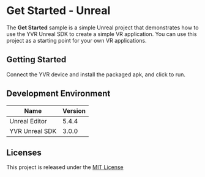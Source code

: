 # Get Started - Unreal
The **Get Started** sample is a simple Unreal project that demonstrates how to use the YVR Unreal SDK to create a simple VR application. You can use this project as a starting point for your own VR applications.

## Getting Started

Connect the YVR device and install the packaged apk, and click to run.

## Development Environment
| **Name** | **Version** |
| ----  |  ----      |
| Unreal Editor | 5.4.4 |
| YVR Unreal SDK | 3.0.0 |

## Licenses
This project is released under the [MIT License](https://github.com/YVRDeveloper/GetStarted-Unreal/blob/main/LICENSE)